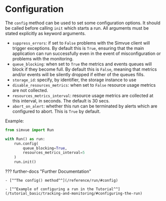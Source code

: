 # Configuration

The `config` method can be used to set some configuration options. It should be called before calling `init` which starts a run. All arguments must be stated explicitly as keyword arguments.

* `suppress_errors`: if set to `False` problems with the Simvue client will trigger exceptions. By default this is `True`, ensuring that the main application can run successfully even in the event of misconfiguration or problems with the monitoring.
* `queue_blocking`: when set to `True` the metrics and events queues will block if they become full. By default this is `False`, meaning that metrics and/or events will be silently dropped if either of the queues fills.
* `storage_id`: specify, by identifier, the storage instance to use
* `disable_resources_metrics`: when set to `False` resource usage metrics are not collected.
* `resources_metrics_interval`: resource usage metrics are collected at this interval, in seconds. The default is 30 secs.
* `abort_on_alert`: whether this run can be terminated by alerts which are configured to abort. This is `True` by default.

Example:
```  py
from simvue import Run

with Run() as run:
    run.config(
        queue_blocking=True,
        resources_metrics_interval=5
    )
    run.init()
```
??? further-docs "Further Documentation"

    - [^^The config() method^^](/reference/run/#config)
    
    - [^^Example of configuring a run in the Tutorial^^](/tutorial_basic/tracking-and-monitoring/#configuring-the-run)